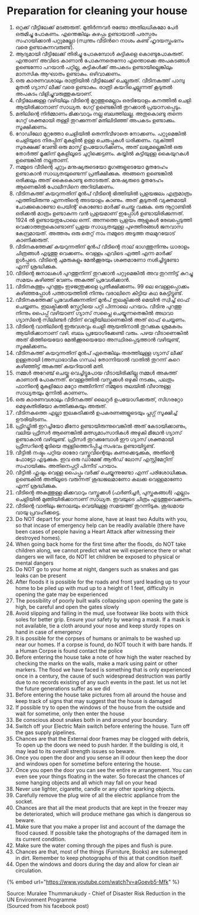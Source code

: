 # Preparation for cleaning your house

1. ഒറ്റക്ക് വീട്ടിലേക്ക് മടങ്ങരുത്. മുതിർന്നവർ രണ്ടോ അതിലധികമോ പേർ ഒരുമിച്ചു പോകണം. എന്തെങ്കിലും കുഴപ്പം ഉണ്ടായാൽ പരസ്പരം സഹായിക്കാൻ പറ്റുമല്ലോ \(സ്വന്തം വീടിൻറെ നാശം കണ്ട് ഹൃദയസ്തംഭനം വരെ ഉണ്ടാകുന്നവരുണ്ട്\).
2. ആദ്യമായി വീട്ടിലേക്ക് തിരിച്ചു പോകുമ്പോൾ കുട്ടികളെ കൊണ്ടുപോകരുത്. എന്താണ് അവിടെ കാണാൻ പോകുന്നതെന്നോ എന്തൊക്കെ അപകടങ്ങൾ ഉണ്ടെന്നോ പറയാൻ പറ്റില്ല, കുട്ടികൾക്ക് അപകടം ഉണ്ടായില്ലെങ്കിലും മാനസിക ആഘാതം ഉണ്ടാകും. ഒഴിവാക്കണം.
3. ഒരു കാരണവശാലും രാത്രിയിൽ വീട്ടിലേക്ക് ചെല്ലരുത്. വീടിനകത്ത് പാമ്പു മുതൽ ഗ്യാസ് ലീക്ക് വരെ ഉണ്ടാകും. രാത്രി കയറിച്ചെല്ലുന്നത് കൂടുതൽ അപകടം വിളിച്ചുവരുത്തുകയാണ്.
4. വീട്ടിലേക്കുള്ള വഴിയിലും വീടിന്റെ മുറ്റത്തുമെല്ലാം ഒരടിയോളം കനത്തിൽ ചെളി ആയിരിക്കാനാണ് സാധ്യത. ഗേറ്റ് ഉണ്ടെങ്കിൽ തുറക്കാൻ പ്രയാസപ്പെടും.
5. മതിലിന്റെ നിർമ്മാണം മിക്കവാറും നല്ല ബലത്തിലല്ല. അതുകൊണ്ടു തന്നെ ഗേറ്റ് ശക്തമായി തള്ളി തുറക്കുന്നത് മതിലിടിഞ്ഞ് അപകടം ഉണ്ടാക്കും. സൂക്ഷിക്കണം.
6. റോഡിലോ മുറ്റത്തോ ചെളിയിൽ തെന്നിവീഴാതെ നോക്കണം. പറ്റുമെങ്കിൽ ചെളിയുടെ നിരപ്പിന് മുകളിൽ ഉള്ള ചെരുപ്പുകൾ ധരിക്കണം. വ്യക്ത്തി സുരക്ഷക്ക് വേണ്ടി ഒരു മാസ്ക് ഉപയോഗിക്കണം, അത് ലഭ്യമല്ലെങ്കിൽ ഒരു തോർത്ത് മൂക്കിന് മുകളിലൂടെ ചുറ്റിക്കെട്ടണം. കയ്യിൽ കട്ടിയുള്ള കൈയുറകൾ ഉണ്ടെങ്കിൽ നല്ലതാണ്.
7. നമ്മുടെ വീടിന്റെ ചുറ്റും മനുഷ്യരുടെയോ മൃഗങ്ങളുടെയോ മൃതദേഹം ഉണ്ടാകാൻ സാധ്യതയുണ്ടെന്ന് പ്രതീക്ഷിക്കുക. അങ്ങനെ ഉണ്ടെങ്കിൽ ഒരിക്കലും അത് കൈകൊണ്ടു തൊടരുത്. മനുഷ്യരുടെ മൃതദേഹം ആണെങ്കിൽ പോലീസിനെ അറിയിക്കണം.
8. വീടിനകത്ത് കയറുന്നതിന് മുൻപ് വീടിന്റെ ഭിത്തിയിൽ പ്രളയജലം എത്രമാത്രം എത്തിയിരുന്നു എന്നതിന്റെ അടയാളം കാണും. അത് കൂടുതൽ വ്യക്തമായി ചോക്കുകൊണ്ടോ പെയിന്റ് കൊണ്ടോ മാർക്ക് ചെയ്തു വക്കുക. ഒരു നൂറ്റാണ്ടിൽ ഒരിക്കൽ മാത്രം ഉണ്ടാകുന്ന വൻ പ്രളയമാണ് ഇപ്പോൾ ഉണ്ടായിരിക്കുന്നത്. 1924 ൽ ഉണ്ടായതുപോലെ ഒന്ന്. അന്നത്തെ പ്രളയം ആളുകൾ രേഖപ്പെടുത്തി വെക്കാത്തതുകൊണ്ടാണ് പ്രളയ സാധ്യതയുള്ള പുഴത്തീരങ്ങൾ ജനവാസ കേന്ദ്രമായത്. അത്തരം ഒരു തെറ്റ് നാം നമ്മുടെ അടുത്ത തലമുറയോട് കാണിക്കരുത്.
9. വീടിനകത്തേക്ക് കയറുന്നതിന് മുൻപ് വീടിന്റെ നാല് ഭാഗത്തുനിന്നും ധാരാളം ചിത്രങ്ങൾ എടുത്തു വെക്കണം. വെള്ളം എവിടെ എത്തി എന്ന മാർക്ക് ഉൾപ്പടെ. വീടിന്റെ ചുമരുകളും മേൽക്കൂരയും ശക്തമാണോ നശിച്ചിട്ടുണ്ടോ എന്ന് ശ്രദ്ധിക്കുക.
10. വീടിന്റെ ജനാലകൾ പുറത്തുനിന്ന് തുറക്കാൻ പറ്റുമെങ്കിൽ അവ തുറന്നിട്ട് കുറച്ചു സമയം കഴിഞ്ഞ് വേണം അകത്ത് പ്രവേശിക്കാൻ.
11. വീടിനകത്തും പുറത്തും ഇഴജന്തുക്കളെ പ്രതീക്ഷിക്കണം. 99 ലെ വെള്ളപ്പൊക്കം കഴിഞ്ഞപ്പോൾ പത്തായത്തിൽ നിന്നും വരാലിനെ കിട്ടിയ കഥ കേട്ടിട്ടുണ്ട്.
12. വീടിനകത്തേക്ക് പ്രവേശിക്കുന്നതിന് മുൻപ് ഇലക്ട്രിക്കൽ മെയിൻ സ്വിച്ച് ഓഫ് ചെയ്യണം. ഇലക്ട്രിക്കൽ സ്ഫേറ്റിയെ പറ്റി പിന്നാലെ പറയാം. വീടിനു പുറത്തു നിന്നും പൈപ്പ് വഴിയാണ് ഗ്യാസ് സപ്ലൈ ചെയ്യുന്നതെങ്കിൽ അഥവാ ഗ്യാസിന്റെ സിലിണ്ടർ വീടിന് വെളിയിലാണെങ്കിൽ അത് ഓഫ് ചെയ്യണം.
13. വീടിന്റെ വാതിലിന്റെ ഇരുവശവും ചെളി ആയതിനാൽ തുറക്കുക ശ്രമകരം ആയിരിക്കാനാണ് വഴി. ബലം പ്രയോഗിക്കേണ്ടി വരും. പഴയ വീടാണെങ്കിൽ അത് ഭിത്തിയെയോ മേൽക്കൂരയെയോ അസ്ഥിരപ്പെടുത്താൻ വഴിയുണ്ട്, സൂക്ഷിക്കണം.
14. വീടിനകത്ത് കയറുന്നതിന് മുൻപ് ഏതെങ്കിലും തരത്തിലുള്ള ഗ്യാസ് ലീക്ക് ഉള്ളതായി \(അസ്വാഭാവിക ഗന്ധം\) തോന്നിയാൽ വാതിൽ തുറന്ന് കുറെ കഴിഞ്ഞിട്ട് അകത്ത് കയറിയാൽ മതി.
15. നമ്മൾ അറേഞ്ച് ചെയ്തു വെച്ചിട്ടുപോയ വീടായിരിക്കില്ല നമ്മൾ അകത്ത് കാണാൻ പോകുന്നത്. വെള്ളത്തിൽ വസ്തുക്കൾ ഒഴുകി നടക്കും, പലതും ഫാനിന്റെ മുകളിലോ മറ്റോ തങ്ങിനിന്ന് നമ്മുടെ തലയിൽ വീഴാനുള്ള സാധ്യതയും മുന്നിൽ കാണണം.
16. ഒരു കാരണവശാലും വീടിനകത്ത് ലൈറ്റർ ഉപയോഗിക്കരുത്, സിഗരറ്റോ മെഴുകുതിരിയോ കത്തിക്കുകയും അരുത്.
17. വീടിനകത്തെ എല്ലാ ഇലകട്രിക്കൽ ഉപകരണങ്ങളുടെയും പ്ലഗ്ഗ് സൂക്ഷിച്ച് ഊരിയിടണം.
18. ഫ്രിഡ്ജിൽ ഇറച്ചിയോ മീനോ ഉണ്ടായിരുന്നുവെങ്കിൽ അത് കേടായിക്കാണും, വലിയ ഫ്രീസർ ആണെങ്കിൽ മത്സ്യമാംസാദികൾ അഴുകി മീഥേൻ ഗ്യാസ് ഉണ്ടാകാൻ വഴിയുണ്ട്. ഫ്രീസർ തുറക്കുമ്പോൾ ഈ ഗ്യാസ് ശക്തമായി ഫ്രീസറിന്റെ മൂടിയെ തള്ളിത്തെറിപ്പിച്ച സംഭവം ഉണ്ടായിട്ടുണ്ട്.
19. വീട്ടിൽ നഷ്ടം പറ്റിയ ഓരോ വസ്തുവിന്റെയും കണക്കെടുക്കുക, അതിന്റെ ഫോട്ടോ എടുക്കുക. ഇവ ഒരു ഡാമേജ് ആൻഡ് ലോസ് എസ്റ്റിമേറ്റിന് സഹായിക്കും. അതിനെപ്പറ്റി പിന്നീട് പറയാം.
20. വീട്ടിൽ ഫ്ലഷും വെള്ള പൈപ്പും വർക്ക് ചെയ്യുന്നുണ്ടോ എന്ന് പരിശോധിക്കുക. ഉണ്ടെകിൽ അതിലൂടെ വരുന്നത് ശുദ്ധജലമാണോ കലക്ക വെള്ളമാണോ എന്ന് ശ്രദ്ധിക്കുക.
21. വീടിന്റെ അകത്തുള്ള മിക്കവാറും വസ്തുക്കൾ \(ഫർണിച്ചർ, പുസ്തകങ്ങൾ\) എല്ലാം ചെളിയിൽ മുങ്ങിയിരിക്കാനാണ് സാധ്യത. ഇവയുടെ ചിത്രം എടുത്തുവെക്കണം.
22. വീടിന്റെ വാതിലും ജനാലയും വെയിലുള്ള സമയത്ത് തുറന്നിടുക. ശുദ്ധമായ വായു പ്രവഹിക്കട്ടെ.
23. Do NOT depart for your home alone, have at least two Adults with you, so that incase of emergency help can be readily available \(there have been cases of people having a Heart Attack after witnessing their destroyed homes\).
24. When going back home for the first time after the floods, do NOT take children along, we cannot predict what we will experience there or what dangers we will face, do NOT let  children be exposed to physical or mental dangers
25. Do NOT go to your home at night, dangers such as snakes and gas leaks can be present
26. After floods it is possible for the roads and front yard leading up to your home to be piled up with mud up to a height of 1 feet, difficulty in opening the gate may be experienced
27. The possibility of poorly built walls collapsing upon opening the gate is high, be careful and open the gates slowly  
28. Avoid slipping and falling in the mud, use footwear like boots with thick soles for better grip. Ensure your safety by wearing a mask. If a mask is not available, tie a cloth around your nose and keep sturdy ropes on hand in case of emergency
29. It is possible for the corpses of humans or animals to be washed up near our homes. If a corpse is found, do NOT touch it with bare hands. If a Human Corpse is found contact the police
30. Before entering the house take a note of how high the water reached by checking the marks on the walls, make a mark using paint or other markers. The flood we have faced is something that is only experienced once in a century, the cause of such widespread destruction was partly due to no records existing of any such events in the past. let us not let the future generations suffer as we did
31. Before entering the house take pictures from all around the house and keep track of signs that may suggest that the house is damaged
32. If possible try to open the windows of the house from the outside and wait for sometime, only then enter the house
33. Be conscious about snakes both in and around your boundary.
34. Switch off your Electric Main switch before entering the house. Turn off the gas supply pipelines.
35. Chances are that the External door frames may be clogged with debris, To open up the doors we need to push harder. If the building is old, it may lead to its overall strength issues so beware.
36. Once you open the door and you sense an ill odour then keep the door and windows open for sometime before entering the house.
37. Once you open the door you can see the entire re arrangement. You can even see your things floating in the water. So forecast the chances of some hanging objects and all which may fall on your head
38. Never use lighter, cigarette, candle or any other sparking objects.
39. Carefully remove the plug wire of all the electric appliance from the socket.
40. Chances are that all the meat products that are kept in the freezer may be deteriorated, which will produce methane gas which is dangerous so beware.
41. Make sure that you make a proper list and account of the damage the flood caused. If possible take the photographs of the damaged item in its current condition.
42. Make sure the water coming through the pipes and flush is pure.
43. Chances are that, most of the things \(Furniture, Books\) are submerged in dirt. Remember to keep photographs of this at that condition itself.
44. Open the windows and doors during the day and allow for clean air circulation.

{% embed url="https://www.youtube.com/watch?v=aGoevb5-Mfk" %}

Source: Muralee Thummarukudy - Chief of Disaster Risk Reduction in the UN Environment Programme  
\(Sourced from his facebook post\)

